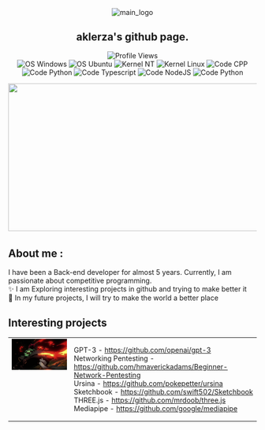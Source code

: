 <p align="center">
 <img width="128px" src="https://media3.giphy.com/media/UoLt6Tm8wlSnWGfSFs/giphy.gif?cid=790b76115bfad31e2672a30a291126bf9decfbf919123693&rid=giphy.gif&ct=s" align="center" alt="main_logo"/>
 <h2 align="center">aklerza's github page.</h2>
</p>

<p align="center">
    <img alt="Profile Views" src="https://komarev.com/ghpvc/?username=aklerza&color=blue"/>
    <br>
    <img alt="OS Windows" src="https://img.shields.io/badge/OS-Windows-red"/>
    <img alt="OS Ubuntu" src="https://img.shields.io/badge/OS-Ubuntu-red"/>
    <img alt="Kernel NT" src="https://img.shields.io/badge/Kernel-NT-orange"/>
    <img alt="Kernel Linux" src="https://img.shields.io/badge/Kernel-Linux-orange"/>
    <img alt="Code CPP" src="https://img.shields.io/badge/Code-C++-brightgreen"/>
    <img alt="Code Python" src="https://img.shields.io/badge/Code-Javascript-brightgreen"/>
    <img alt="Code Typescript" src="https://img.shields.io/badge/Code-Typescript-brightgreen"/>
    <img alt="Code NodeJS" src="https://img.shields.io/badge/Code-Node.JS-brightgreen"/>
    <img alt="Code Python" src="https://img.shields.io/badge/Code-Python-brightgreen"/>
</p>
<p align="center">
  <img src="https://media4.giphy.com/media/ZVik7pBtu9dNS/giphy.gif?cid=ecf05e47j9dg61hi5dst50pinosy62ry0y0ghxlit1b50ct3&rid=giphy.gif&ct=g" width="600" height="300"/>
</p>

<h2>About me :</h2>
<p>
I have been a Back-end developer for almost 5 years. Currently, I am passionate about competitive programming.<br>
✨ I am Exploring interesting projects in github and trying to make better it <br>
 🎯 In my future projects, I will try to make the world a better place
 </>

 <h2>Interesting projects</h2>
<table width="100%">
  <tr>
    <td valign="top" width="25%"><img src="/🔥.gif" width="100%"></td>
    <td valign="top" width="75%"><p>GPT-3 - <a href="https://github.com/openai/gpt-3">https://github.com/openai/gpt-3</a><br>
       Networking Pentesting - <a href="https://github.com/hmaverickadams/Beginner-Network-Pentesting">https://github.com/hmaverickadams/Beginner-Network-Pentesting</a><br>
       Ursina - <a href="https://github.com/pokepetter/ursina">https://github.com/pokepetter/ursina</a><br>
       Sketchbook - <a href="https://github.com/swift502/Sketchbook">https://github.com/swift502/Sketchbook</a><br>
       THREE.js - <a href="https://github.com/mrdoob/three.js">https://github.com/mrdoob/three.js</a><br>
       Mediapipe - <a href="https://github.com/google/mediapipe">https://github.com/google/mediapipe</a><br></p></td>
  </tr>
</table>
